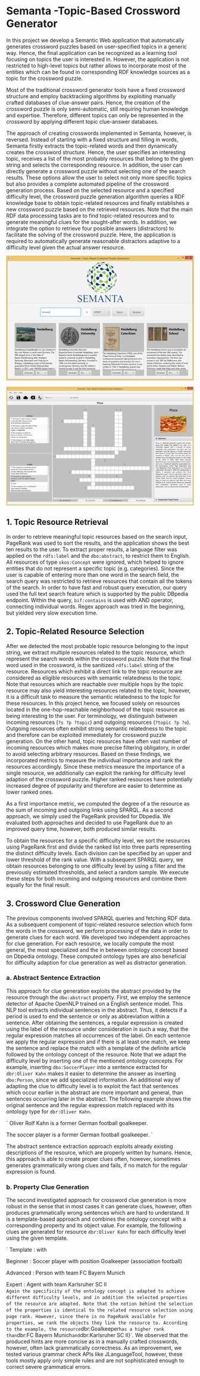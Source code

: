 # Semanta -Topic-Based Crossword Generator

In this project we develop a Semantic Web application that automatically generates crossword 
puzzles based on user-specified topics in a generic way. Hence, the final application can be 
recognized as a learning tool focusing on topics the user is interested in. However, the application 
is not restricted to high-level topics but rather allows to incorporate most of the entities which 
can be found in corresponding RDF knowledge sources as a topic for the crossword puzzle. 

Most of the traditional crossword generator tools have a fixed crossword structure and employ backtracking 
algorithms by exploiting manually crafted databases of clue-answer pairs. Hence, the creation of the 
crossword puzzle is only semi-automatic, still requiring human knowledge and expertise. Therefore, 
different topics can only be represented in the crossword by applying different topic clue-answer 
databases. 

The approach of creating crosswords implemented in Semanta, however, is reversed. Instead 
of starting with a fixed structure and filling in words, Semanta firstly extracts the topic-related 
words and then dynamically creates the crossword structure. Hence, the user specifies an interesting
topic, receives a list of the most probably resources that belong to the given string and selects the 
corresponding resource. In addition, the user can directly generate a crossword puzzle without selecting
one of the search results. These options allow the user to select not only more specific topics but 
also provides a complete automated pipeline of the crossword generation process. Based on the selected 
resource and a specified difficulty level, the crossword puzzle generation algorithm queries a RDF knowledge 
base to obtain topic-related resources and finally establishes a new crossword puzzle based on the retrieved
resources. Note that the main RDF data processing tasks are to find topic-related resources and to generate
meaningful clues for the sought-after words. In addition, we integrate the option to retrieve four possible
answers (distractors) to facilitate the solving of the crossword puzzle. Here, the application is required 
to automatically generate reasonable distractors adaptive to a difficulty level given the actual answer resource.

![alt tag](https://raw.githubusercontent.com/kristiankolthoff/Semanta/master/src/main/resources/images/semantahome.png)

![alt tag](https://raw.githubusercontent.com/kristiankolthoff/Semanta/master/src/main/resources/images/pizza.png)

## 1. Topic Resource Retrieval

In order to retrieve meaningful topic resources based on the search input, PageRank was used to sort the results, and the application shows the best ten results to the user.
To extract proper results, a language filter was applied on the `rdfs:label` and the `dbo:abstract`, to restrict them to English. All resources of type `skos:Concept` were ignored, which helped to ignore entities that do not represent a specific topic (e.g. categories). Since the user is capable of entering more than one word in the search field, the search query was restricted to retrieve resources that contain all the tokens of the search.
In order to have fast and robust query execution, our query used the full text search feature which is supported by the public DBpedia endpoint. Within the query, `bif:contains` is used with AND operator, connecting individual words. Regex approach was tried in the beginning, but yielded very slow execution time.

## 2. Topic-Related Resource Selection

After we detected the most probable topic resource belonging to the input string, we extract multiple resources related to the topic resource, which represent the search words within the crossword puzzle. Note that the final word used in the crossword, is the sanitized `rdfs:label` string of the resource. Resources which exhibit a direct link to the topic resource are considered as eligible resources with semantic relatedness to the topic. Note that resources which are reachable over multiple hops by the topic resource may also yield interesting resources related to the topic, however, it is a difficult task to measure the semantic relatedness to the topic for these resources. In this project hence, we focused solely on resources located in the one-hop-reachable neighborhood of the topic resource as being interesting to the user. For terminology, we distinguish between incoming resources (`?s ?p ?topic`) and outgoing resources (`?topic ?p ?o`). Outgoing resources often exhibit strong semantic relatedness to the topic and therefore can be exploited immediately for crossword puzzle generation. On the other hand, topic resources have often vast number of incoming resources which makes more precise filtering obligatory, in order to avoid selecting arbitrary resources. Based on these findings, we incorporated metrics to measure the individual importance and rank the resources accordingly. Since these metrics measure the importance of a single resource, we additionally can exploit the ranking for difficulty level adaption of the crossword puzzle. Higher ranked resources have potentially increased degree of popularity and therefore are easier to determine as lower ranked ones.

As a first importance metric, we computed the degree of a the resource as the sum of incoming and outgoing links using SPARQL. As a second approach, we simply used the PageRank provided for Dbpedia. We evaluated both approaches and decided to use PageRank due to an improved query time, however, both produced similar results.

To obtain the resources for a specific difficulty level, we sort the resources using PageRank first and divide the ranked list into three parts representing the distinct difficulty levels. Each division can be specified by an upper and lower threshold of the rank value. With a subsequent SPARQL query, we obtain resources belonging to one difficulty level by using a filter and the previously estimated thresholds, and select a random sample. We execute these steps for both incoming and outgoing resources and combine them equally for the final result.

## 3. Crossword Clue Generation

The previous components involved SPARQL queries and fetching RDF data. As a subsequent component of topic-related resource selection which form the words in the crossword, we perform processing of the data in order to generate clues for each word. We developed two independent approaches for clue generation. For each resource, we locally compute the most general, the most specialized and the in between ontology concept based on Dbpedia ontology. These computed ontology types are also beneficial for difficulty adaption for clue generation as well as distractor generation.

### a. Abstract Sentence Extraction
This approach for clue generation exploits the abstract provided by the resource through the `dbo:abstract` property. First, we employ the sentence detector of Apache OpenNLP trained on a English sentence model. This NLP tool extracts individual sentences in the abstract. Thus, it detects if a period is used to end the sentence or only as abbreviation within a sentence. After obtaining the sentences, a regular expression is created using the label of the resource under consideration in such a way, that the regular expression matches all occurrences of the label. On each sentence we apply the regular expression and if there is at least one match, we keep the sentence and replace the match with a template of the definite article followed by the ontology concept of the resource. Note that we adapt the difficulty level by inserting one of the mentioned ontology concepts. For example, inserting `dbo:SoccerPlayer` into a sentence extracted for `dbr:Oliver Kahn` makes it easier to determine the answer as inserting `dbo:Person`, since we add specialized information. An additional way of adapting the clue to difficulty level is to exploit the fact that sentences which occur earlier in the abstract are more important and general, than sentences occurring later in the abstract. The following example shows the original sentence and the regular expression match replaced with its ontology type for `dbr:Oliver Kahn`.

`
Oliver Rolf Kahn is a former German football goalkeeper.

The soccer player is a former German football goalkeeper.
`

The abstract sentence extraction approach exploits already existing descriptions of the resource, which are properly written by humans. Hence, this approach is able to create proper clues often, however, sometimes generates grammatically wrong clues and fails, if no match for the regular expression is found.

### b. Property Clue Generation

The second investigated approach for crossword clue generation is more robust in the sense that in most cases it can generate clues, however, often produces grammatically wrong sentences which are hard to understand. It is a template-based approach and combines the ontology concept with a corresponding property and its object value. For example, the following clues are generated for resource `dbr:Oliver Kahn` for each difficulty level using the given template.

`
Template : <ontology concept> with <property> <object>

Beginner : Soccer player with position Goalkeeper (association football) 

Advanced : Person with team FC Bayern Munich 

Expert : Agent with team Karlsruher SC II  
`
Again the specificity of the ontology concept is adapted to achieve different difficulty levels, and in addition the selected properties of the resource are adapted. Note that the notion behind the selection of the properties is identical to the related resource selection using page rank. However, since there is no PageRank available for properties, we rank the objects they link the resource to. According to the example, the resource `dbr:Goalkeeper` has a higher rank than `dbr:FC Bayern Munich` and `dbr:Karlsruher SC II}`. We observed that the produced hints are more concise as in a manually crafted crosswords, however, often lack grammatically correctness. As an improvement, we tested various grammar check APIs like JLanguageTool, however, these tools mostly apply only simple rules and are not sophisticated enough to correct severe grammatical errors.
